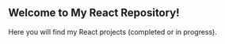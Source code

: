 ## Welcome to My React Repository!

Here you will find my React projects (completed or in progress).
